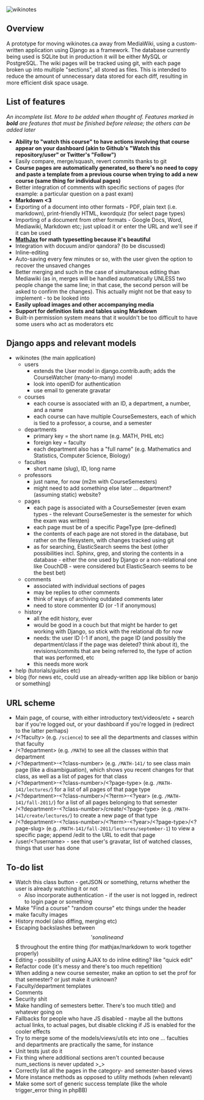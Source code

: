 ![wikinotes](http://www.wikinotes.ca/logo_new.png)

Overview
--------

A prototype for moving wikinotes.ca away from MediaWiki, using a custom-written application using Django as a framework. The database currently being used is SQLite but in production it will be either MySQL or PostgreSQL. The wiki pages will be tracked using git, with each page broken up into multiple "sections", all stored as files. This is intended to reduce the amount of unnecessary data stored for each diff, resulting in more efficient disk space usage.

List of features
----------------

_An incomplete list. More to be added when thought of. Features marked in **bold** are features that must be finished before release; the others can be added later_

*	**Ability to "watch this course" to have actions involving that course appear on your dashboard (akin to Github's "Watch this repository/user" or Twitter's "Follow")**
*	Easily compare, merge/squash, revert commits thanks to git
*	**Course pages are automatically generated, so there's no need to copy and paste a template from a previous course when trying to add a new course (same thing for individual pages)**
*	Better integration of comments with specific sections of pages (for example: a particular question on a past exam)
*	**Markdown <3**
*	Exporting of a document into other formats - PDF, plain text (i.e. markdown), print-friendly HTML, kwordquiz (for select page types)
*	Importing of a document from other formats - Google Docs, Word, Mediawiki, Markdown etc; just upload it or enter the URL and we'll see if it can be used
*	**[MathJax](http://www.mathjax.org) for math typesetting because it's beautiful**
*	Integration with docuum and/or qandora? (to be discussed)
*	Inline-editing
*	Auto-saving every few minutes or so, with the user given the option to recover the unsaved changes
*	Better merging and such in the case of simultaneous editing than Mediawiki (as in, merges will be handled automatically UNLESS two people change the same line; in that case, the second person will be asked to confirm the changes). This actually might not be that easy to implement - to be looked into
*	**Easily upload images and other accompanying media**
*	**Support for definition lists and tables using Markdown**
*	Built-in permission system means that it wouldn't be too difficult to have some users who act as moderators etc

Django apps and relevant models
------------------------

*	wikinotes (the main application)
	*	users
		*	extends the User model in django.contrib.auth; adds the CourseWatcher (many-to-many) model
		*	look into openID for authentication
		*	use email to generate gravatar
	*	courses
		*	each course is associated with an ID, a department, a number, and a name
		*	each course can have multiple CourseSemesters, each of which is tied to a professor, a course, and a semester
	*	departments
		*	primary key = the short name (e.g. MATH, PHIL etc)
		*	foreign key = faculty
		*	each department also has a "full name" (e.g. Mathematics and Statistics, Computer Science, Biology)
	*	faculties
		*	short name (slug), ID, long name
	*	professors
		*	just name, for now (m2m with CourseSemesters)
		*	might need to add something else later ... department? (assuming static) website?
	*	pages
		*	each page is associated with a CourseSemester (even exam types - the relevant CourseSemester is the semester for which the exam was written)
		*	each page must be of a specific PageType (pre-defined)
		*	the contents of each page are not stored in the database, but rather on the filesystem, with changes tracked using git
		*	as for searching, ElasticSearch seems the best (other possibilities incl. Sphinx, grep, and storing the contents in a database - either the one used by Django or a non-relational one like CouchDB - were considered but ElasticSearch seems to be the best bet)
	*	comments
		*	associated with individual sections of pages
		*	may be replies to other comments
		*	think of ways of archiving outdated comments later
		*	need to store commenter ID (or -1 if anonymous)
	*	history
		*	all the edit history, ever
		*	would be good in a couch but that might be harder to get working with Django, so stick with the relational db for now
		*	needs: the user ID (-1 if anon), the page ID (and possibly the department/class if the page was deleted? think about it), the revisions/commits that are being referred to, the type of action that was performed, etc
		*	this needs more work
*	help (tutorials/guides etc)
*	blog (for news etc, could use an already-written app like biblion or banjo or something)

URL scheme
----------

*	Main page, of course, with either introductory text/videos/etc + search bar if you're logged out, or your dashboard if you're logged in (redirect to the latter perhaps)
*	/<?faculty> (e.g. `/science`) to see all the departments and classes within that faculty
*	/<?department> (e.g. `/MATH`) to see all the classes within that department
*	/<?department>-<?class-number> (e.g. `/MATH-141/` to see class main page (like a disambiguation), which shows you recent changes for that class, as well as a list of pages for that class
*	/<?department>-<?class-number>/<?page-type> (e.g. `/MATH-141/lectures/`) for a list of all pages of that page type
*	/<?department>-<?class-number>/<?term>-<?year> (e.g. `/MATH-141/fall-2011/`) for a list of all pages belonging to that semester
*	/<?department>-<?class-number>/create/<?page-type> (e.g. `/MATH-141/create/lectures/`) to create a new page of that type
*	/<?department>-<?class-number>/<?term>-<?year>/<?page-type>/<?page-slug> (e.g. `/MATH-141/fall-2011/lectures/september-1`) to view a specific page; append /edit to the URL to edit that page
*	/user/<?username> - see that user's gravatar, list of watched classes, things that user has done

To-do list
----------

*	Watch this class button - getJSON or something, returns whether the user is already watching it or not
	*	Also incorporate authentication - if the user is not logged in, redirect to login page or something
*	Make "Find a course" "random course" etc things under the header
*	make faculty images
*	History model (also diffing, merging etc)
*	Escaping backslashes between $$'s on a line and $$$ throughout the entire thing (for mathjax/markdown to work together properly)
*	Editing - possibility of using AJAX to do inline editing? like "quick edit"
*	Refactor code (it's messy and there's too much repetition)
*	When adding a new course semester, make an option to set the prof for that semester? or just make it unknown?
*	Faculty/department templates
*	Comments
*	Security shit
*	Make handling of semesters better. There's too much title() and whatever going on
*	Fallbacks for people who have JS disabled - maybe all the buttons actual links, to actual pages, but disable clicking if JS is enabled for the cooler effects
*	Try to merge some of the models/views/utils etc into one ... faculties and departments are practically the same, for instance
*	Unit tests just do it
*	Fix thing where additional sections aren't counted because num_sections is never updated >_>
*	Correctly list all the pages in the category- and semester-based views
*	More instance methods as opposed to utility methods (when relevant)
*	Make some sort of generic success template (like the whole trigger_error thing in phpBB)
